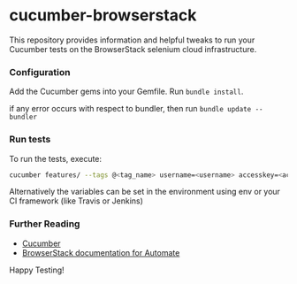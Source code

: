 cucumber-browserstack
=====================

This repository provides information and helpful tweaks to run your Cucumber tests on the BrowserStack selenium cloud infrastructure.

### Configuration
Add the Cucumber gems into your Gemfile.
Run `bundle install`.

if any error occurs with respect to bundler, then run `bundle update --bundler`

### Run tests
To run the tests, execute:

```bash
cucumber features/ --tags @<tag_name> username=<username> accesskey=<access-key> remote=true -f pretty -f junit -o ./reports/report_xml -f pretty -f html -o ./reports/report_html.html
```

Alternatively the variables can be set in the environment using env or your CI framework (like Travis or Jenkins)

### Further Reading
- [Cucumber](https://cucumber.io/)
- [BrowserStack documentation for Automate](https://www.browserstack.com/automate/ruby)

Happy Testing!


